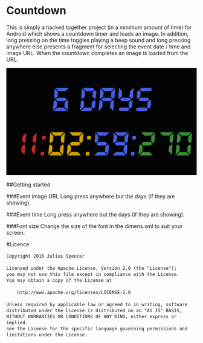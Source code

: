 Countdown
=========

This is simply a hacked together project (in a minimum amount of time) for Android which shows a countdown timer and loads an image. In 
addition, long pressing on the time toggles playing a beep sound and long pressing anywhere else presents a fragment for 
selecting the event date / time and image URL. When the countdown completes an image is loaded from the URL.

![beep beep, beep beep](screenshots/example1.png "Example countdown")

##Getting started

###Event image URL
Long press anywhere but the days (if they are showing).

###Event time
Long press anywhere but the days (if they are showing).

###Font size
Change the size of the font in the dimens.xml to suit your screen.

#Licence

    Copyright 2016 Julius Spencer
    
    Licensed under the Apache License, Version 2.0 (the "License");
    you may not use this file except in compliance with the License.
    You may obtain a copy of the License at
    
        http://www.apache.org/licenses/LICENSE-2.0
    
    Unless required by applicable law or agreed to in writing, software
    distributed under the License is distributed on an "AS IS" BASIS,
    WITHOUT WARRANTIES OR CONDITIONS OF ANY KIND, either express or implied.
    See the License for the specific language governing permissions and
    limitations under the License.
